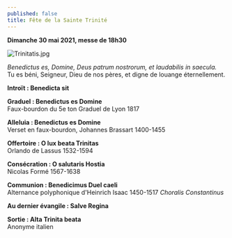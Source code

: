 ```yaml
---
published: false
title: Fête de la Sainte Trinité
---
```

**Dimanche 30 mai 2021, messe de 18h30**  

![Trinitatis.jpg]({{site.baseurl}}/images/Trinitatis.jpg)


*Benedictus es, Domine, Deus patrum nostrorum, et laudabilis in saecula.*  
Tu es béni, Seigneur, Dieu de nos pères, et digne de louange éternellement.

**Introït : Benedicta sit**  

**Graduel : Benedictus es Domine**  
Faux-bourdon du 5e ton Graduel de Lyon 1817

**Alleluia : Benedictus es Domine**  
Verset en faux-bourdon, Johannes Brassart 1400-1455

**Offertoire : O lux beata Trinitas**  
Orlando de Lassus 1532-1594

**Consécration : O salutaris Hostia**  
Nicolas Formé 1567-1638

**Communion : Benedicimus Duel caeli**  
Alternance polyphonique d'Heinrich Isaac 1450-1517 *Choralis Constantinus*

**Au dernier évangile : Salve Regina**

**Sortie : Alta Trinita beata**  
Anonyme italien